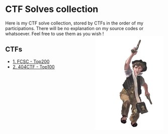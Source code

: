 # CTF Solves collection

Here is my CTF solve collection, stored by CTFs in the order of my participations.
There will be no explanation on my source codes or whatsoever.
Feel free to use them as you wish !
<img align="right" height="300" src="Gavroche.png">

## CTFs

- [1. FCSC - Top200](https://github.com/G4vr0ch3/CTFSolvesCollection/tree/main/1.%20FCSC)
- [2. 404CTF - Top100](https://github.com/G4vr0ch3/CTFSolvesCollection/tree/main/2.%20404CTF)
